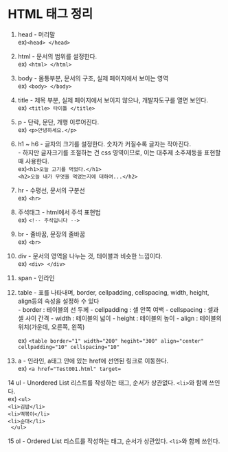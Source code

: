 # HTML 태그 정리  

1. head - 머리말  
   ex)`<head> </head>`  
   
2. html - 문서의 범위를 설정한다.  
   ex) `<html> </html>`  
   
3. body - 몸통부분, 문서의 구조, 실제 페이지에서 보이는 영역  
   ex) `<body> </body>`  
   
4. title - 제목 부분, 실제 페이지에서 보이지 않으나, 개발자도구를 열면 보인다.  
   ex) `<title> 타이틀 </title>`  
   
5. p - 단락, 문단, 개행 이루어진다.  
   ex) `<p>안녕하세요.</p>`  
   
6. h1 ~ h6 - 글자의 크기를 설정한다. 숫자가 커질수록 글자는 작아진다.  
           - 하지만 글자크기를 조절하는 건 css 영역이므로, 이는 대주제 소주제등을 표현할 때 사용한다.  
   ex)`<h1>오늘 고기를 먹었다.</h1>`  
      `<h2>오늘 내가 무엇을 먹었는지에 대하여...</h2>`  
      
7. hr - 수평선, 문서의 구분선  
   ex) `<hr>`  

8. 주석태그 - html에서 주석 표현법  
   ex) `<!-- 주석입니다 -->`  
   
9. br - 줄바꿈, 문장의 줄바꿈  
   ex) `<br>`  
   
10. div - 문서의 영역을 나누는 것, 테이블과 비슷한 느낌이다.  
    ex) `<div> </div>`  
    
11. span -  인라인 

12. table - 표를 나타내며, border, cellpadding, cellspacing, width, height, align등의 속성을 설정하 수 있다  
          - border : 테이블의 선 두께 - cellpadding : 셀 안쪽 여백 - cellspacing : 셀과 셀 사이 간격 - width : 테이블의 넓이 - height : 테이블의 높이 - align : 테이블의 위치(가운데, 오른쪽, 왼쪽)  
          
    ex) `<table border="1" width="200" hegiht="300" align="center" cellpadding="10" cellspacing="10"`  
    
13. a - 인라인, a태그 안에 있는 href에 선언된 링크로 이동한다.  
        ex) `<a href="Test001.html" target=`  
    
    
14 ul - Unordered List 리스트를 작성하는 태그, 순서가 상관없다. `<li>`와 함께 쓰인다.  
   ex)   `<ul>`  
            `<li>김밥</li>`  
            `<li>떡볶이</li>`  
            `<li>순대</li>`  
        ` </ul>`    
   
15 ol - Ordered List 리스트를 작성하는 태그, 순서가 상관있다. `<li>`와 함께 쓰인다.
       
    
